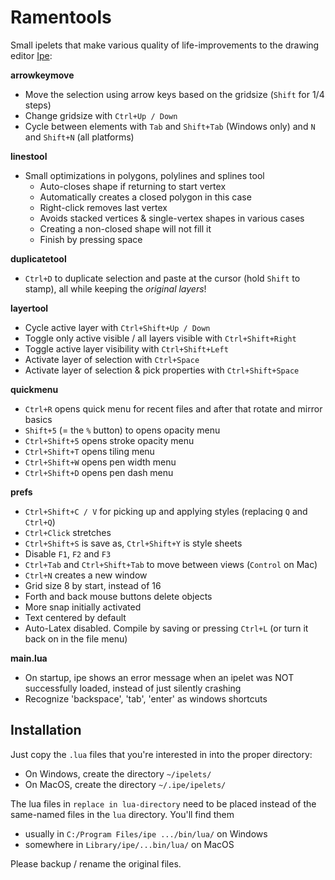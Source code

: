 # Ramentools
Small ipelets that make various quality of life-improvements to the drawing editor [Ipe](https://github.com/otfried/ipe):

**arrowkeymove**
- Move the selection using arrow keys based on the gridsize (`Shift` for 1/4 steps)
- Change gridsize with `Ctrl+Up / Down`
- Cycle between elements with `Tab` and `Shift+Tab` (Windows only) and `N` and `Shift+N` (all platforms)

**linestool**
- Small optimizations in polygons, polylines and splines tool
  - Auto-closes shape if returning to start vertex
  - Automatically creates a closed polygon in this case
  - Right-click removes last vertex
  - Avoids stacked vertices & single-vertex shapes in various cases
  - Creating a non-closed shape will not fill it
  - Finish by pressing space

**duplicatetool**
- `Ctrl+D` to duplicate selection and paste at the cursor (hold `Shift` to stamp), all while keeping the *original layers*!

**layertool**
- Cycle active layer with `Ctrl+Shift+Up / Down`
- Toggle only active visible / all layers visible with `Ctrl+Shift+Right`
- Toggle active layer visibility with `Ctrl+Shift+Left`
- Activate layer of selection with `Ctrl+Space`
- Activate layer of selection & pick properties with `Ctrl+Shift+Space`

**quickmenu**
- `Ctrl+R` opens quick menu for recent files and after that rotate and mirror basics
- `Shift+5` (= the `%` button) to opens opacity menu
- `Ctrl+Shift+5` opens stroke opacity menu
- `Ctrl+Shift+T` opens tiling menu
- `Ctrl+Shift+W` opens pen width menu
- `Ctrl+Shift+D` opens pen dash menu

**prefs**
- `Ctrl+Shift+C / V` for picking up and applying styles (replacing `Q` and `Ctrl+Q`)
- `Ctrl+Click` stretches
- `Ctrl+Shift+S` is save as, `Ctrl+Shift+Y` is style sheets
- Disable `F1`, `F2` and `F3`
- `Ctrl+Tab` and `Ctrl+Shift+Tab` to move between views (`Control` on Mac)
- `Ctrl+N` creates a new window
- Grid size 8 by start, instead of 16
- Forth and back mouse buttons delete objects
- More snap initially activated
- Text centered by default
- Auto-Latex disabled. Compile by saving or pressing `Ctrl+L` (or turn it back on in the file menu)

**main.lua**
- On startup, ipe shows an error message when an ipelet was NOT successfully loaded, instead of just silently crashing
- Recognize 'backspace', 'tab', 'enter' as windows shortcuts

## Installation
Just copy the `.lua` files that you're interested in into the proper directory: 

- On Windows, create the directory `~/ipelets/`
- On MacOS, create the directory `~/.ipe/ipelets/`

The lua files in `replace in lua-directory` need to be placed instead of the same-named files in the `lua` directory. 
You'll find them 

- usually in `C:/Program Files/ipe .../bin/lua/` on Windows
- somewhere in `Library/ipe/...bin/lua/` on MacOS

Please backup / rename the original files. 